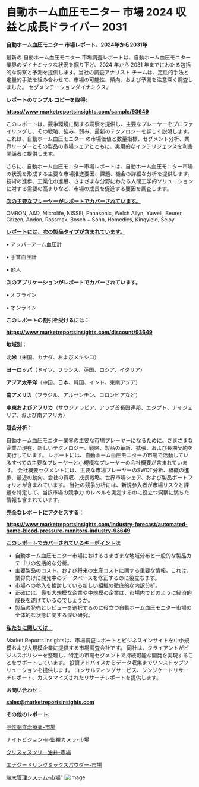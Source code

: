 # 自動ホーム血圧モニター 市場 2024 収益と成長ドライバー 2031

<strong>自動ホーム血圧モニター 市場レポート、2024年から2031年</strong>

最新の 自動ホーム血圧モニター 市場調査レポートは、自動ホーム血圧モニター 業界のダイナミックな状況を掘り下げ、2024 年から 2031 年までにわたる包括的な洞察と予測を提供します。当社の調査アナリスト チームは、定性的手法と定量的手法を組み合わせて、市場の可能性、傾向、および予測を注意深く調査しました。 セグメンテーションダイナミクス。



<strong>レポートのサンプル コピーを取得:</strong> <a href=https://www.marketreportsinsights.com/sample/93649>

<strong><u>https://www.marketreportsinsights.com/sample/93649</u></strong></a>

このレポートは、競争環境に関する洞察を提供し、主要なプレーヤーをプロファイリングし、その戦略、強み、弱み、最新のテクノロジーを詳しく説明します。 これは、自動ホーム血圧モニター の市場価値と数量指標、セグメント分析、業界リーダーとその製品の市場シェアとともに、実用的なインテリジェンスを利害関係者に提供します。

さらに、自動ホーム血圧モニター市場レポートは、自動ホーム血圧モニター市場の状況を形成する主要な市場推進要因、課題、機会の詳細な分析を提供します。 技術の進歩、工業化の進展、さまざまな分野にわたる人間工学的ソリューションに対する需要の高まりなど、市場の成長を促進する要因を調査します。



<strong><u>次の主要なプレーヤーがレポートでカバーされています。</u></strong>

OMRON, A&D, Microlife, NISSEI, Panasonic, Welch Allyn, Yuwell, Beurer, Citizen, Andon, Rossmax, Bosch + Sohn, Homedics, Kingyield, Sejoy



<strong><u><b>レポートには、次の製品タイプが含まれています。</b></u></strong>

• アッパーアーム血圧計

• 手首血圧計

• 他人



<strong><b>次のアプリケーションがレポートでカバーされています。</b></strong>

• オフライン

• オンライン



<strong><b>このレポートの割引を受けるには：</b></strong><a href=https://www.marketreportsinsights.com/discount/93649>

<strong><u>https://www.marketreportsinsights.com/discount/93649</u></strong></a>



<strong>地域別：</strong>



<strong>北米</strong>（米国、カナダ、およびメキシコ）



<strong>ヨーロッパ</strong>（ドイツ、フランス、英国、ロシア、イタリア）



<strong>アジア太平洋</strong>（中国、日本、韓国、インド、東南アジア）



<strong>南アメリカ</strong>（ブラジル、アルゼンチン、コロンビアなど）



<strong>中東およびアフリカ</strong>（サウジアラビア、アラブ首長国連邦、エジプト、ナイジェリア、および南アフリカ）



<strong>競合分析：</strong>

自動ホーム血圧モニター業界の主要な市場プレーヤーになるために、さまざまな企業が現在、新しいテクノロジー、戦略、製品の革新、拡張、および長期契約を実行しています。 レポートには、自動ホーム血圧モニターの市場で活動しているすべての主要なプレーヤーと小規模なプレーヤーの会社概要が含まれています。 会社概要セグメントには、主要な市場プレーヤーのSWOT分析、組織の進歩、最近の動向、会社の買収、成長戦略、世界市場シェア、および製品ポートフォリオが含まれています。 当社の競争分析には、新規参入者が市場リスクと課題を特定して、当該市場の競争力 のレベルを測定するのに役立つ洞察に満ちた情報も含まれています。



<strong>完全なレポートにアクセスする</strong>：

<a href=https://www.marketreportsinsights.com/industry-forecast/automated-home-blood-pressure-monitors-industry-93649>

<strong><u>https://www.marketreportsinsights.com/industry-forecast/automated-home-blood-pressure-monitors-industry-93649</u></strong></a>



<strong><u><b>このレポートでカバーされているキーポイントは</b></u></strong>
<ul>
  <li>自動ホーム血圧モニター市場におけるさまざまな地域分布と一般的な製品カテゴリの包括的な分析。</li>
  <li>主要製品のコスト、および将来の生産コストに関する重要な情報。これは、業界向けに開発中のデータベースを修正するのに役立ちます。</li>
  <li>市場への参入を検討している新しい組織の徹底的な内訳分析。</li>
  <li>正確には、最も大規模な企業や中規模の企業は、市場内でどのように経済的成長を遂げているのでしょうか。</li>
  <li>製品の発売とレビューを選択するのに役立つ自動ホーム血圧モニター市場の全体的な状態に関する深い研究。</li>
</ul>


<strong><u><b>私たちに関しては：</b></u></strong>

Market Reports Insightsは、市場調査レポートとビジネスインサイトを中小規模および大規模企業に提供する市場調査会社です。 同社は、クライアントがビジネスポリシーを整理し、特定の市場セグメントで持続可能な開発を実現することをサポートしています。 投資アドバイスからデータ収集までワンストップソリューションを提供します。 コンサルティングサービス、シンジケートリサーチレポート、カスタマイズされたリサーチレポートを提供します。



<strong><b>お問い合わせ</b></strong>：

<a href=mailto:sales@marketreportsinsights.com>

<strong><u>sales@marketreportsinsights.com</u></strong></a>



<strong>その他のレポート:</strong>

<a href=https://www.linkedin.com/pulse/肝性脳症治療薬-市場-2023-新興市場-将来の動向と市場需要-2030-oixlf/>肝性脳症治療薬-市場</a>

<a href=https://www.linkedin.com/pulse/ナイトビジョン-ir-監視カメラ-市場-2023-新興市場-将来の動向と市場需要-2030-pr-news-hub-39kwf/>ナイトビジョン-ir-監視カメラ-市場</a>

<a href=https://www.linkedin.com/pulse/クリスマスツリー油井-市場-2023-収益と成長ドライバー-2030-l5drf/>クリスマスツリー油井-市場</a>

<a href=https://www.linkedin.com/pulse/エナジードリンクミックスパウダー-市場-2030-年までの需要に焦点を当てた-yyfff/>エナジードリンクミックスパウダー-市場</a>

<a href=https://www.linkedin.com/pulse/端末管理システム-市場-2023-swot-分析と成長率-2030-pr-news-hub-vlo8f/>端末管理システム-市場</a>"
![image](https://github.com/gayatriri2/Market-Trends/assets/166717496/7c39f2e0-4419-4f29-80ad-7d61c4663788)
